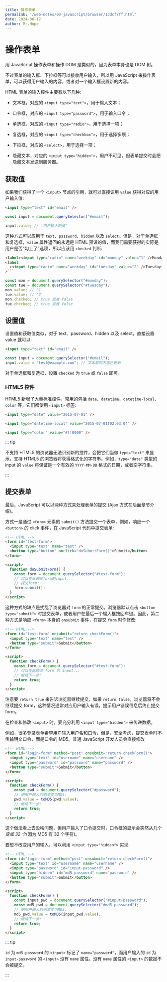 ```yaml
---
title: 操作表单
permalink: '/web-notes/03-javascript/browser/13dcf7ff.html'
date: 2024-06-12
author: Mr.Hope
---
```


# 操作表单

用 JavaScript 操作表单和操作 DOM 是类似的，因为表单本身也是 DOM 树。

不过表单的输入框、下拉框等可以接收用户输入，所以用 JavaScript 来操作表单，可以获得用户输入的内容，或者对一个输入框设置新的内容。

HTML 表单的输入控件主要有以下几种:

- 文本框，对应的 `<input type="text">`，用于输入文本；

- 口令框，对应的 `<input type="password">`，用于输入口令；

- 单选框，对应的 `<input type="radio">`，用于选择一项；

- 复选框，对应的 `<input type="checkbox">`，用于选择多项；

- 下拉框，对应的 `<select>`，用于选择一项；

- 隐藏文本，对应的 `<input type="hidden">`，用户不可见，但表单提交时会把隐藏文本发送到服务器。

## 获取值

如果我们获得了一个 `<input>` 节点的引用，就可以直接调用 `value` 获得对应的用户输入值:

```html
<input type="text" id="email" />
```

```js
const input = document.querySelector("#email");

input.value; // '用户输入的值'
```

这种方式可以应用于 `text`、`password`、`hidden` 以及 `select`。但是，对于单选框和复选框，`value` 属性返回的永远是 HTML 预设的值，而我们需要获得的实际是用户是否“勾上了”选项，所以应该用 `checked` 判断:

````html
<label><input type="radio" name="weekday" id="monday" value="1" />Monday</label>
<label
  ><input type="radio" name="weekday" id="tuesday" value="2" />Tuesday</label
>```
````

```js
const mon = document.querySelector("#monday");
const tue = document.querySelector("#tuesday");
mon.value; // '1'
tue.value; // '2'
mon.checked; // true 或者 false
tue.checked; // true 或者 false
```

## 设置值

设置值和获取值类似，对于 text、password、hidden 以及 select，直接设置 value 就可以:

```html
<input type="text" id="email" />
```

```js
const input = document.querySelector("#email");
input.value = "test@example.com"; // 文本框的内容已更新
```

对于单选框和复选框，设置 `checked` 为 `true` 或 `false` 即可。

### HTML5 控件

HTML5 新增了大量标准控件，常用的包括 `date`、`datetime`、`datetime-local`、`color` 等，它们都使用 `<input>` 标签:

```html
<input type="date" value="2015-07-01" />
```

```html
<input type="datetime-local" value="2015-07-01T02:03:04" />
```

```html
<input type="color" value="#ff0000" />
```

::: tip

不支持 HTML5 的浏览器无法识别新的控件，会把它们当做 `type="text"` 来显示。支持 HTML5 的浏览器将获得格式化的字符串。例如，`type="date"` 类型的 input 的 `value` 将保证是一个有效的 `YYYY-MM-DD` 格式的日期，或者空字符串。

:::

## 提交表单

最后，JavaScript 可以以两种方式来处理表单的提交 (Ajax 方式在后面章节介绍)。

方式一是通过 `<form>` 元素的 `submit()` 方法提交一个表单，例如，响应一个 `<button>` 的 click 事件，在 JavaScript 代码中提交表单:

```html
<!-- HTML -->
<form id="test-form">
  <input type="text" name="test" />
  <button type="button" onclick="doSubmitForm()">Submit</button>
</form>

<script>
  function doSubmitForm() {
    const form = document.querySelector("#test-form");
    // 可以在此修改form的input...
    // 提交form:
    form.submit();
  }
</script>
```

这种方式的缺点是扰乱了浏览器对 `form` 的正常提交。浏览器默认点击 `<button type="submit">` 时提交表单，或者用户在最后一个输入框按回车键。因此，第二种方式是响应 `<form>` 本身的 `onsubmit` 事件，在提交 `form` 时作修改:

```html
<!-- HTML -->
<form id="test-form" onsubmit="return checkForm()">
  <input type="text" name="test" />
  <button type="submit">Submit</button>
</form>

<script>
  function checkForm() {
    const form = document.querySelector("#test-form");
    // 可以在此修改 form 的 input...
    // 继续下一步:
    return true;
  }
</script>
```

注意要 `return true` 来告诉浏览器继续提交，如果 `return false`，浏览器将不会继续提交 form，这种情况通常对应用户输入有误，提示用户错误信息后终止提交 form。

在检查和修改 `<input>` 时，要充分利用 `<input type="hidden">` 来传递数据。

例如，很多登录表单希望用户输入用户名和口令，但是，安全考虑，提交表单时不传输明文口令，而是口令的 MD5。普通 JavaScript 开发人员会直接修改

```html
<!-- HTML -->
<form id="login-form" method="post" onsubmit="return checkForm()">
  <input type="text" id="username" name="username" />
  <input type="password" id="password" name="password" />
  <button type="submit">Submit</button>
</form>

<script>
  function checkForm() {
    const pwd = document.querySelector("#password");
    // 把用户输入的明文变为MD5:
    pwd.value = toMD5(pwd.value);
    // 继续下一步:
    return true;
  }
</script>
```

这个做法看上去没啥问题，但用户输入了口令提交时，口令框的显示会突然从几个*变成 32 个*(因为 MD5 有 32 个字符)。

要想不改变用户的输入，可以利用 `<input type="hidden">` 实现:

```html
<!-- HTML -->
<form id="login-form" method="post" onsubmit="return checkForm()">
  <input type="text" id="username" name="username" />
  <input type="password" id="input-password" />
  <input type="hidden" id="md5-password" name="password" />
  <button type="submit">Submit</button>
</form>

<script>
  function checkForm() {
    const input_pwd = document.querySelector("#input-password");
    const md5_pwd = document.querySelector("#md5-password");
    // 把用户输入的明文变为MD5:
    md5_pwd.value = toMD5(input_pwd.value);
    // 继续下一步:
    return true;
  }
</script>
```

::: tip

`id` 为 `md5-password` 的 `<input>` 标记了 `name="password"`，而用户输入的 `id` 为 `input-password` 的 `<input>` 没有 `name` 属性。没有 `name` 属性的 `<input>` 的数据不会被提交。

:::
